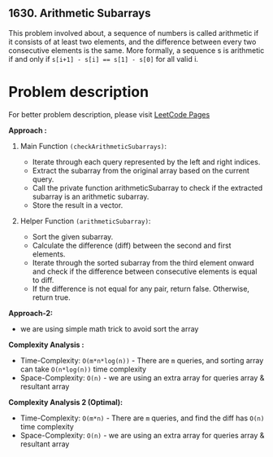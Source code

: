 ## 1630. Arithmetic Subarrays

This problem involved about, a sequence of numbers is called arithmetic if it consists of at least two elements, and the difference between every two consecutive elements is the same. More formally, a sequence s is arithmetic if and only if `s[i+1] - s[i] == s[1] - s[0]` for all valid i.

# Problem description

For better problem description, please visit [LeetCode Pages](https://leetcode.com/problems/arithmetic-subarrays/description)

**Approach :**<br/>

1. Main Function `(checkArithmeticSubarrays)`:

    - Iterate through each query represented by the left and right indices.
    - Extract the subarray from the original array based on the current query.
    - Call the private function arithmeticSubarray to check if the extracted subarray is an arithmetic subarray.
    - Store the result in a vector.

2. Helper Function `(arithmeticSubarray)`:
    - Sort the given subarray.
    - Calculate the difference (diff) between the second and first elements.
    - Iterate through the sorted subarray from the third element onward and check if the difference between consecutive elements is equal to diff.
    - If the difference is not equal for any pair, return false. Otherwise, return true.

**Approach-2:**<br/>

-   we are using simple math trick to avoid sort the array

**Complexity Analysis :**<br/>

-   Time-Complexity: `O(m*n*log(n))` - There are `m` queries, and sorting array can take `O(n*log(n))` time complexity
-   Space-Complexity: `O(n)` - we are using an extra array for queries array & resultant array

**Complexity Analysis 2 (Optimal):**<br/>

-   Time-Complexity: `O(m*n)` - There are `m` queries, and find the diff has `O(n)` time complexity
-   Space-Complexity: `O(n)` - we are using an extra array for queries array & resultant array
